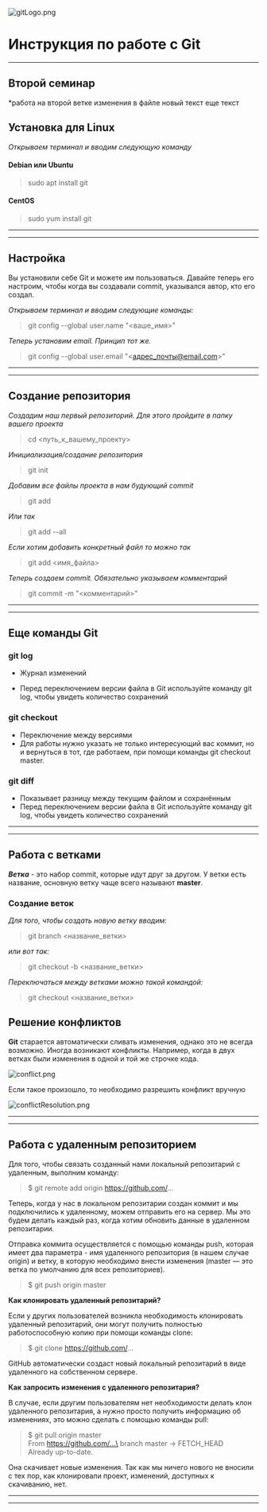 ![gitLogo.png](gitLogo.png)
# Инструкция по работе с Git
-----------------------------
## Второй семинар
*работа на второй ветке
изменения в файле
новый текст
еще текст




## Установка для Linux

*Открываем терминал и вводим следующую команду*

#### Debian или Ubuntu 
>sudo apt install git
#### CentOS
>sudo yum install git
-------------
------------

## Настройка

Вы установили себе Git и можете им пользоваться. Давайте теперь его настроим, чтобы когда вы создавали commit, указывался автор, кто его создал.

*Открываем терминал и вводим следующие команды:*

>git config --global user.name "<ваше_имя>"

*Теперь установим email. Принцип тот же.*
>git config --global user.email "<адрес_почты@email.com>"
------------------------
------------------------

## Создание репозитория

*Создадим наш первый репозиторий. Для этого пройдите в папку вашего проекта*
>cd <путь_к_вашему_проекту>

*Инициализация/создание репозитория*
>git init

*Добавим все файлы проекта в нам будующий commit*
>git add

*Или так*
>git add --all

*Если хотим добавить конкретный файл то можно так*
>git add <имя_файла> 

*Теперь создаем commit. Обязательно указываем комментарий*
>git commit -m "<комментарий>"
-------------------
-------------------

## Еще команды Git

### git log 
* Журнал изменений

* Перед переключением версии файла в Git
используйте команду git log, чтобы увидеть
количество сохранений

### git checkout

* Переключение между версиями
* Для работы нужно указать не только интересующий вас коммит, но и вернуться в тот, где работаем, при помощи команды git checkout master.

### git diff
* Показывает разницу между текущим файлом и сохранённым
* Перед переключением версии файла в Git используйте команду git log, чтобы увидеть количество сохранений
---------------------
--------------------

## Работа с ветками

***Ветка*** - это набор commit, которые идут друг за другом. У ветки есть название, основную ветку чаще всего называют **master**.

### Создание веток

*Для того, чтобы создать новую ветку вводим:*

>git branch <название_ветки>

*или вот так:*

>git checkout -b <название_ветки>


*Переключаться между ветками можно такой командой:*

>git checkout <название_ветки>


## Решение конфликтов

**Git** старается автоматически сливать изменения, однако это не всегда возможно. Иногда возникают конфликты. Например, когда в двух ветках были изменения в одной и той же строчке кода. 

![conflict.png](conflict.png)

Если такое произошло, то необходимо разрешить конфликт вручную

![conflictResolution.png](conflictResolution.png)

----------
----------

## Работа с удаленным репозиторием
Для того, чтобы связать созданный нами локальный репозитарий с удаленным, выполним команду:

>$ git remote add origin https://github.com/...


Теперь, когда у нас в локальном репозитарии создан коммит и мы подключились к удаленному, можем отправить его на сервер. Мы это будем делать каждый раз, когда хотим обновить данные в удаленном репозитарии.



Отправка коммита осуществляется с помощью команды push, которая имеет два параметра - имя удаленного репозитория (в нашем случае origin) и ветку, в которую необходимо внести изменения (master — это ветка по умолчанию для всех репозиториев).

>$ git push origin master

**Как клонировать удаленный репозитарий?**

Если у других пользователей возникла необходимость клонировать удаленный репозитарий, они могут получить полностью работоспособную копию при помощи команды clone:

>$ git clone https://github.com/...


GitHub автоматически создаст новый локальный репозитарий в виде удаленного на собственном сервере.


**Как запросить изменения с удаленного репозитария?**

В случае, если другим пользователям нет необходимости делать клон удаленного репозитария, а нужно просто получить информацию об изменениях, это можно сделать с помощью команды pull:

>$ git pull origin master\
>From https://github.com/...\
>branch master -> FETCH_HEAD\
>Already up-to-date.

Она скачивает новые изменения. Так как мы ничего нового не вносили с тех пор, как клонировали проект, изменений, доступных к скачиванию, нет.

--------------------------------------
--------------------------------------
